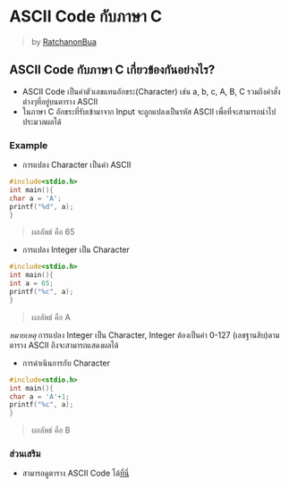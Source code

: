 # ASCII Code กับภาษา C #
> by [RatchanonBua](https://github.com/RatchanonBua)
## ASCII Code กับภาษา C เกี่ยวข้องกันอย่างไร? ##
- ASCII Code เป็นค่าตัวเลขแทนอักขระ(Character) เช่น a, b, c, A, B, C รวมถึงคำสั่งต่างๆที่อยู่บนตาราง ASCII
- ในภาษา C อักขระที่รับเข้ามาจาก Input จะถูกแปลงเป็นรหัส ASCII เพื่อที่จะสามารถนำไปประมวลผลได้
### Example ###
- การแปลง Character เป็นค่า ASCII
```c
#include<stdio.h>
int main(){
char a = 'A';
printf("%d", a);
}
```
> ผลลัพธ์ คือ 65

- การแปลง Integer เป็น Character
```c
#include<stdio.h>
int main(){
int a = 65;
printf("%c", a);
}
```
> ผลลัพธ์ คือ A

*หมายเหตุ* การแปลง Integer เป็น Character, Integer ต้องเป็นค่า 0-127 (เลขฐานสิบ)ตามตาราง ASCII ถึงจะสามารถแสดงผลได้

- การดำเนินการกับ Character
```c
#include<stdio.h>
int main(){
char a = 'A'+1;
printf("%c", a);
}
```
> ผลลัพธ์ คือ B

### ส่วนเสริม ###
- สามารถดูตาราง ASCII Code ได้[ที่นี่](http://www.asciitable.com/)
